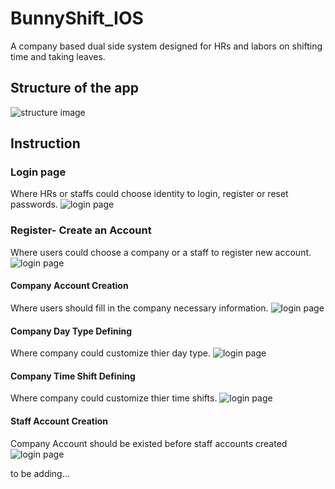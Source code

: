 # BunnyShift_IOS
A company based dual side system designed for HRs and labors on shifting time and taking leaves.
## Structure of the app

![structure image](https://github.com/worksB-collab/BunnyShift_IOS/blob/master/pitch/Untitled.png)

## Instruction
### Login page
Where HRs or staffs could choose identity to login, register or reset passwords.
![login page](https://github.com/worksB-collab/BunnyShift_IOS/blob/master/pitch/0.png)
### Register- Create an Account
Where users could choose a company or a staff to register new account.
![login page](https://github.com/worksB-collab/BunnyShift_IOS/blob/master/pitch/1.png)
#### Company Account Creation
Where users should fill in the company necessary information.
![login page](https://github.com/worksB-collab/BunnyShift_IOS/blob/master/pitch/2.png)
#### Company Day Type Defining
Where company could customize thier day type.
![login page](https://github.com/worksB-collab/BunnyShift_IOS/blob/master/截圖%2020-01-31%上午10.07.18.png)
#### Company Time Shift Defining
Where company could customize thier time shifts.
![login page](https://github.com/worksB-collab/BunnyShift_IOS/blob/master/pitch/%E6%88%AA%E5%9C%96%202020-01-31%20%E4%B8%8A%E5%8D%8810.08.32.png)

#### Staff Account Creation
Company Account should be existed before staff accounts created
![login page](https://github.com/worksB-collab/BunnyShift_IOS/blob/master/pitch/3.png)

to be adding...
